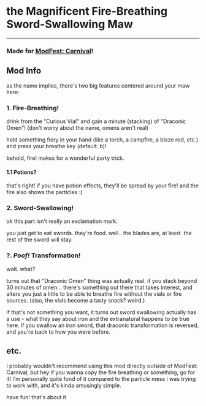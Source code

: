 # the Magnificent Fire-Breathing Sword-Swallowing Maw

---
### Made for [ModFest: Carnival](https://modfest.net/carnival)!

## Mod Info

as the name implies, there's two big features centered around your maw here:
### 1. Fire-Breathing!
drink from the "Curious Vial" and gain a minute (stacking) of "Draconic Omen"! (don't worry about the name, omens aren't real)

hold something fiery in your hand (like a torch, a campfire, a blaze rod, etc.) and press your breathe key (default: b)!

behold, fire! makes for a wonderful party trick.

#### 1.1 Potions?
that's right! if you have potion effects, they'll be spread by your fire! and the fire also shows the particles :)

### 2. Sword-Swallowing!
ok this part isn't really an exclamation mark.

you just get to eat swords. they're food. well.. the blades are, at least. the rest of the sword will stay.

### ?. _Poof!_ Transformation!
wait. what?

turns out that "Draconic Omen" thing was actually real. if you stack beyond 30 minutes of omen... 
there's something out there that takes interest, and alters you just a little to be able to breathe fire
without the vials or fire sources. (also, the vials become a tasty snack? weird.)

if that's not something you want, it turns out sword swallowing actually has a use - 
what they say about iron and the extranatural happens to be true here.
if you swallow an iron sword, that draconic transformation is reversed, and you're back to how you were before.


## etc.

i probably wouldn't recommend using this mod directly outside of ModFest: Carnival,
but hey if you wanna copy the fire breathing or something, go for it!
i'm personally quite fond of it compared to the particle mess i was trying to work with, and it's kinda amusingly simple.

have fun! that's about it